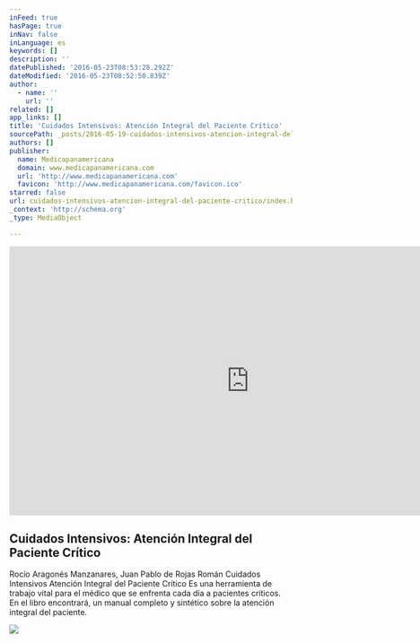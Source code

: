 ```yaml
---
inFeed: true
hasPage: true
inNav: false
inLanguage: es
keywords: []
description: ''
datePublished: '2016-05-23T08:53:28.292Z'
dateModified: '2016-05-23T08:52:50.839Z'
author:
  - name: ''
    url: ''
related: []
app_links: []
title: 'Cuidados Intensivos: Atención Integral del Paciente Crítico'
sourcePath: _posts/2016-05-19-cuidados-intensivos-atencion-integral-del-paciente-critico.md
authors: []
publisher:
  name: Medicapanamericana
  domain: www.medicapanamericana.com
  url: 'http://www.medicapanamericana.com'
  favicon: 'http://www.medicapanamericana.com/favicon.ico'
starred: false
url: cuidados-intensivos-atencion-integral-del-paciente-critico/index.html
_context: 'http://schema.org'
_type: MediaObject

---
```

<iframe width="854" height="480" src="https://www.youtube.com/embed/cty8iyOWXe0" frameborder="0" allowfullscreen="" style=""></iframe>

<article style=""><h1>Cuidados Intensivos: Atención Integral del Paciente Crítico</h1><p>Rocío Aragonés Manzanares, Juan Pablo de Rojas Román Cuidados Intensivos Atención Integral del Paciente Crítico Es una herramienta de trabajo vital para el médico que se enfrenta cada día a pacientes críticos. En el libro encontrará, un manual completo y sintético sobre la atención integral del paciente.</p><img src="https://s3-us-west-2.amazonaws.com/the-grid-img/p/41d51ab0a03d7b5806e71b9524b44984a7730ab7.png" /></article>